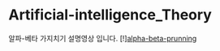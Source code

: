 # Artificial-intelligence_Theory

알파-베타 가지치기 설명영상 입니다.
[!][alpha-beta-prunning](https://drive.google.com/file/d/1rjcbqTk0BlidDBo3k9DL6aOjXeNAEOTU/view?usp=sharing)
